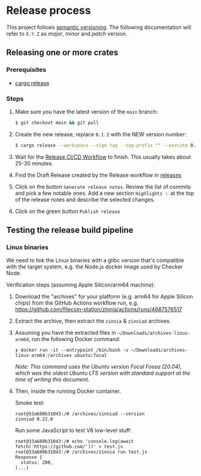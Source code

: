 # Release process

This project follows [semantic versioning](https://semver.org/). The following documentation will
refer to `X.Y.Z` as _major_, _minor_ and _patch_ version.

## Releasing one or more crates

### Prerequisites

- [cargo release](https://github.com/crate-ci/cargo-release/)

### Steps

1. Make sure you have the latest version of the `main` branch:

   ```sh
   $ git checkout main && git pull
   ```

1. Create the new release, replace `0.1.2` with the NEW version number:

   ```sh
   $ cargo release --workspace --sign-tag --tag-prefix "" --execute 0.1.2
   ```

1. Wait for the
   [Release CI/CD Workflow](https://github.com/filecoin-station/zinnia/actions/workflows/release.yml)
   to finish. This usually takes about 25-30 minutes.

1. Find the Draft Release created by the Release workflow in
   [releases](https://github.com/filecoin-station/zinnia/releases)

1. Click on the button `Generate release notes`. Review the list of commits and pick a few notable
   ones. Add a new section `Highlights ✨` at the top of the release notes and describe the selected
   changes.

1. Click on the green button `Publish release`

## Testing the release build pipeline

### Linux binaries

We need to link the Linux binaries with a glibc version that's compatible with the target system, e.g. the Node.js docker image used by Checker Node.

Verification steps (assuming Apple Silicon/arm64 machine):

1. Download the "archives" for your platform (e.g. arm64 for Apple Silicon chips) from the GitHub Actions workflow run, e.g. https://github.com/filecoin-station/zinnia/actions/runs/4687576517

2. Extract the archive, then extract the `zinnia` & `zinniad` archives.

3. Assuming you have the extracted files in `~/Downloads/archives-linux-arm64`, run the following Docker command:

   ```
   ❯ docker run -it --entrypoint /bin/bash -v ~/Downloads/archives-linux-arm64:/archives ubuntu:focal
   ```

   _Note: This command uses the Ubuntu version Focal Fossa (20.04), which was the oldest Ubuntu LTS version with standard support at the time of writing this document._

4. Then, inside the running Docker container.

   Smoke test:

   ```
   root@33a680b31043:/# /archives/zinniad --version
   zinniad 0.22.0
   ```

   Run some JavaScript to test V8 low-level stuff:

   ```
   root@33a680b31043:/# echo 'console.log(await fetch('https://github.com/'))' > test.js
   root@33a680b31043:/# /archives/zinnia run test.js
   Response {
     status: 200,
   (...)
   ```
